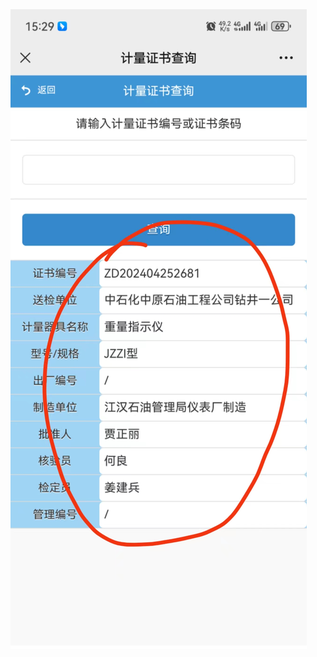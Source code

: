 <!DOCTYPE html>
<html lang="en">
<head>
    <meta charset="UTF-8">
    <meta name="viewport" content="width=device-width, initial-scale=1.0">
    <title>显示图片</title>
</head>
<body>
    <img src="a.png" alt="图片">
</body>
</html>
